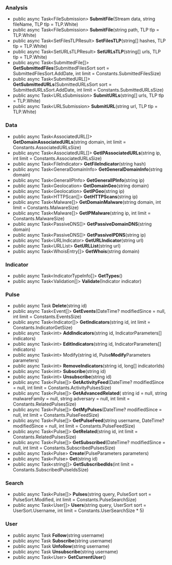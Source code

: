 ﻿### **Analysis**

- public async Task\<FileSubmission> **SubmitFile**(Stream data, string fileName, TLP tlp = TLP.White)
- public async Task\<FileSubmission> **SubmitFile**(string path, TLP tlp = TLP.White)
- public async Task\<SetFilesTLPResult> **SetFilesTLP**(string[] hashes, TLP tlp = TLP.White)
- public async Task\<SetURLsTLPResult> **SetURLsTLP**(string[] urls, TLP tlp = TLP.White)
- public async Task\<SubmittedFile[]> **GetSubmittedFiles**(SubmittedFilesSort sort = SubmittedFilesSort.AddDate, int limit = Constants.SubmittedFilesSize)
- public async Task\<SubmittedURL[]> **GetSubmittedURLs**(SubmittedURLsSort sort = SubmittedURLsSort.AddDate, int limit = Constants.SubmittedURLsSize)
- public async Task\<URLsSubmission> **SubmitURLs**(string[] urls, TLP tlp = TLP.White)
- public async Task\<URLSubmission> **SubmitURL**(string url, TLP tlp = TLP.White)

### **Data**

- public async Task\<AssociatedURL[]> **GetDomainAssociatedURLs**(string domain, int limit = Constants.AssociatedURLsSize)
- public async Task\<AssociatedURL[]> **GetIPAssociatedURLs**(string ip, int limit = Constants.AssociatedURLsSize)
- public async Task\<FileIndicator> **GetFileIndicator**(string hash)
- public async Task\<GeneralDomainInfo> **GetGeneralDomainInfo**(string domain)
- public async Task\<GeneralIPInfo> **GetGeneralIPInfo**(string ip)
- public async Task\<Geolocation> **GetDomainGeo**(string domain)
- public async Task\<Geolocation> **GetIPGeo**(string ip)
- public async Task\<HTTPScan[]> **GetHTTPScans**(string ip)
- public async Task\<Malware[]> **GetDomainMalware**(string domain, int limit = Constants.MalwareSize)
- public async Task\<Malware[]> **GetIPMalware**(string ip, int limit = Constants.MalwareSize)
- public async Task\<PassiveDNS[]> **GetPassiveDomainDNS**(string domain)
- public async Task\<PassiveDNS[]> **GetPassiveIPDNS**(string ip)
- public async Task\<URLIndicator> **GetURLIndicator**(string url)
- public async Task\<URLList> **GetURLList**(string url)
- public async Task\<WhoisEntry[]> **GetWhois**(string domain)

### **Indicator**

- public async Task\<IndicatorTypeInfo[]> **GetTypes**()
- public async Task\<Validation[]> **Validate**(Indicator indicator)

### **Pulse**

- public async Task **Delete**(string id)
- public async Task\<Event[]> **GetEvents**(DateTime? modifiedSince = null, int limit = Constants.EventsSize)
- public async Task\<Indicator[]> **GetIndicators**(string id, int limit = Constants.IndicatorGetSize)
- public async Task\<int> **AddIndicators**(string id, IndicatorParameters[] indicators)
- public async Task\<int> **EditIndicators**(string id, IndicatorParameters[] indicators)
- public async Task\<int> Modify(string id, Pulse**Modify**Parameters parameters)
- public async Task\<int> **RemoveIndicators**(string id, long[] indicatorIds)
- public async Task\<int> **Subscribe**(string id)
- public async Task\<int> **Unsubscribe**(string id)
- public async Task\<Pulse[]> **GetActivityFeed**(DateTime? modifiedSince = null, int limit = Constants.ActivityPulsesSize)
- public async Task\<Pulse[]> **GetAdvancedRelated**( string id = null, string malwareFamily = null, string adversary = null, int limit = Constants.RelatedPulsesSize)
- public async Task\<Pulse[]> **GetMyPulses**(DateTime? modifiedSince = null, int limit = Constants.PulseFeedSize)
- public async Task\<Pulse[]> **GetPulseFeed**(string username, DateTime? modifiedSince = null, int limit = Constants.PulseFeedSize)
- public async Task\<Pulse[]> **GetRelated**(string id, int limit = Constants.RelatedPulsesSize)
- public async Task\<Pulse[]> **GetSubscribed**(DateTime? modifiedSince = null, int limit = Constants.SubscribedPulsesSize)
- public async Task\<Pulse> **Create**(PulseParameters parameters)
- public async Task\<Pulse> **Get**(string id)
- public async Task\<string[]> **GetSubscribedIds**(int limit = Constants.SubscribedPulseIdsSize)

### **Search**

- public async Task\<Pulse[]> **Pulses**(string query, PulseSort sort = PulseSort.Modified, int limit = Constants.PulseSearchSize)
- public async Task\<User[]> **Users**(string query, UserSort sort = UserSort.Username, int limit = Constants.UserSearchSize * 5)

### **User**

- public async Task **Follow**(string username)
- public async Task **Subscribe**(string username)
- public async Task **Unfollow**(string username)
- public async Task **Unsubscribe**(string username)
- public async Task\<User> **GetCurrentUser**()